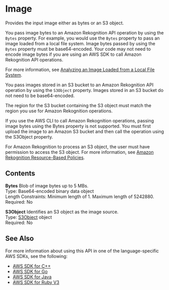 # Image<a name="API_Image"></a>

Provides the input image either as bytes or an S3 object\.

You pass image bytes to an Amazon Rekognition API operation by using the `Bytes` property\. For example, you would use the `Bytes` property to pass an image loaded from a local file system\. Image bytes passed by using the `Bytes` property must be base64\-encoded\. Your code may not need to encode image bytes if you are using an AWS SDK to call Amazon Rekognition API operations\. 

For more information, see [Analyzing an Image Loaded from a Local File System](images-bytes.md)\.

 You pass images stored in an S3 bucket to an Amazon Rekognition API operation by using the `S3Object` property\. Images stored in an S3 bucket do not need to be base64\-encoded\.

The region for the S3 bucket containing the S3 object must match the region you use for Amazon Rekognition operations\.

If you use the AWS CLI to call Amazon Rekognition operations, passing image bytes using the Bytes property is not supported\. You must first upload the image to an Amazon S3 bucket and then call the operation using the S3Object property\.

For Amazon Rekognition to process an S3 object, the user must have permission to access the S3 object\. For more information, see [Amazon Rekognition Resource\-Based Policies](security_iam_service-with-iam.md#security_iam_service-with-iam-resource-based-policies)\. 

## Contents<a name="API_Image_Contents"></a>

 **Bytes**   <a name="rekognition-Type-Image-Bytes"></a>
Blob of image bytes up to 5 MBs\.  
Type: Base64\-encoded binary data object  
Length Constraints: Minimum length of 1\. Maximum length of 5242880\.  
Required: No

 **S3Object**   <a name="rekognition-Type-Image-S3Object"></a>
Identifies an S3 object as the image source\.  
Type: [S3Object](API_S3Object.md) object  
Required: No

## See Also<a name="API_Image_SeeAlso"></a>

For more information about using this API in one of the language\-specific AWS SDKs, see the following:
+  [AWS SDK for C\+\+](https://docs.aws.amazon.com/goto/SdkForCpp/rekognition-2016-06-27/Image) 
+  [AWS SDK for Go](https://docs.aws.amazon.com/goto/SdkForGoV1/rekognition-2016-06-27/Image) 
+  [AWS SDK for Java](https://docs.aws.amazon.com/goto/SdkForJava/rekognition-2016-06-27/Image) 
+  [AWS SDK for Ruby V3](https://docs.aws.amazon.com/goto/SdkForRubyV3/rekognition-2016-06-27/Image) 